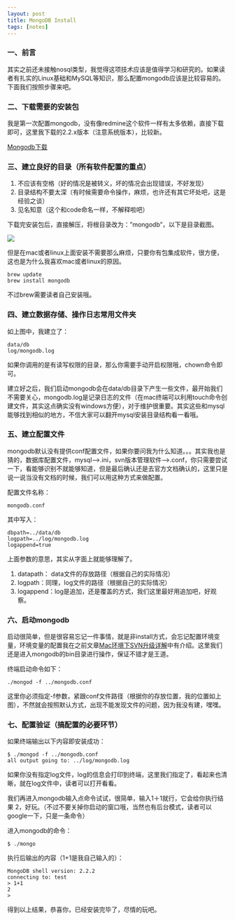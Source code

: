 ```yaml
---
layout: post
title: MongoDB Install
tags: [notes]
---
```


### 一、前言

其实之前还未接触nosql类型，我觉得这项技术应该是值得学习和研究的。如果读者有扎实的Linux基础和MySQL等知识，那么配置mongodb应该是比较容易的。下面我们按照步骤来吧。

### 二、下载需要的安装包

我是第一次配置mongodb，没有像redmine这个软件一样有太多依赖，直接下载即可，这里我下载的2.2.x版本（注意系统版本），比较新。

[Mongodb下载](http://www.mongodb.org/downloads)

### 三、建立良好的目录（所有软件配置的重点）

  1. 不应该有空格（好的情况是被转义，坏的情况会出现错误，不好发现）
  2. 目录结构不要太深（有时候需要命令操作，麻烦，也许还有其它坏处吧，这是经验之谈）
  3. 见名知意（这个和code命名一样，不解释啦吧）

下载完安装包后，直接解压，将根目录改为：”mongodb”，以下是目录截图。

![](http://7q5cfr.com1.z0.glb.clouddn.com/mongodb-install-1.png)

但是在mac或者linux上面安装不需要那么麻烦，只要你有包集成软件，很方便，这也是为什么我喜欢mac或者linux的原因。
    
    brew update
    brew install mongodb
    

不过brew需要读者自己安装哦。

### 四、建立数据存储、操作日志常用文件夹

如上图中，我建立了：
    
    data/db
    log/mongodb.log
    

如果你调用的是有读写权限的目录，那么你需要手动开启权限哦，chown命令即可。

建立好之后，我们启动mongodb会在data/db目录下产生一些文件，最开始我们不需要关心，mongodb.log是记录日志的文件（在mac终端可以利用touch命令创建文件，其实这点确实没有windows方便），对于维护很重要。其实这些和mysql能够找到相似的地方，不信大家可以翻开mysql安装目录结构看一看哦。

### 五、建立配置文件

mongodb默认没有提供conf配置文件，如果你要问我为什么知道。。。其实我也是猜的，数据库配置文件，mysql—>.ini，svn版本管理软件—>.conf，你只需要尝试一下，看能够识别不就能够知道，但是最后确认还是去官方文档确认的，这里只是说一说当没有文档的时候，我们可以用这种方式来做配置。

配置文件名称：
    
    mongodb.conf
    

其中写入：
    
    dbpath=../data/db
    logpath=../log/mongodb.log
    logappend=true
    

上面参数的意思，其实从字面上就能够理解了。

  1. datapath： data文件的存放路径（根据自己的实际情况）
  2. logpath：同理，log文件的路径（根据自己的实际情况）
  3. logappend：log是追加，还是覆盖的方式，我们这里最好用追加吧，好观察。

### 六、启动mongodb

启动很简单，但是很容易忘记一件事情，就是非install方式，会忘记配置环境变量，环境变量的配置我在之前文章[Mac环境下SVN升级详解](http://60sky.com/blog/2014/01/11/mac-svn-update/)中有介绍。这里我们还是进入mongodb的bin目录进行操作，保证不错才是王道。

终端启动命令如下：
    
    ./mongod -f ../mongodb.conf 
    

这里你必须指定-f参数，紧跟conf文件路径（根据你的存放位置，我的位置如上图），不然就会按照默认方式，出现不能发现文件的问题，因为我没有建，嘿嘿。

### 七、配置验证（搞配置的必要环节）

如果终端输出以下内容即安装成功：
    
    $ ./mongod -f ../mongodb.conf 
    all output going to: ../log/mongodb.log
    

如果你没有指定log文件，log的信息会打印到终端，这里我们指定了，看起来也清晰，就在log文件中，读者可以打开看看。

我们再进入mongodb输入点命令试试，很简单，输入1＋1就行，它会给你执行结果 2，好玩。（不过不要关掉你启动的窗口哦，当然也有后台模式，读者可以google一下，只是一条命令）

进入mongodb的命令：
    
    $ ./mongo
    

执行后输出的内容（1+1是我自己输入的）：
    
    MongoDB shell version: 2.2.2
    connecting to: test
    > 1+1
    2
    > 
    

得到以上结果，恭喜你，已经安装完毕了，尽情的玩吧。
